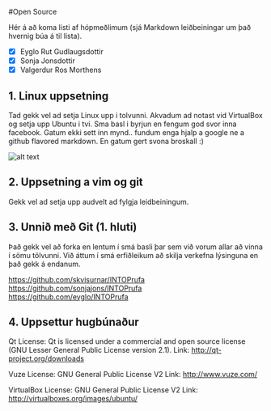 #Open Source

Hér á að koma listi af hópmeðlimum (sjá Markdown leiðbeiningar um það hvernig búa á til lista).

- [x] Eyglo Rut Gudlaugsdottir
- [x] Sonja Jonsdottir
- [x] Valgerdur Ros Morthens
## 1. Linux uppsetning

Tad gekk vel ad setja Linux upp i tolvunni. Akvadum ad notast vid VirtualBox og setja upp Ubuntu i tvi. Sma basl i byrjun en fengum god svor inna facebook.
Gatum ekki sett inn mynd.. fundum enga hjalp a google ne a github flavored markdown. En gatum gert svona broskall :)

![alt text](http://i.imgur.com/mcDTabB.png)

## 2. Uppsetning a vim og git

Gekk vel ad setja upp audvelt ad fylgja leidbeiningum.


## 3. Unnið með Git (1. hluti)

Það gekk vel að forka en lentum í smá basli þar sem við vorum allar að vinna í sömu tölvunni. Við áttum í smá erfiðleikum að skilja verkefna lýsinguna en það gekk á endanum.

https://github.com/skvisurnar/INTOPrufa
https://github.com/sonjajons/INTOPrufa
https://github.com/eyglo/INTOPrufa

## 4. Uppsettur hugbúnaður

Qt License: Qt is licensed under a commercial and open source license (GNU Lesser General Public License version 2.1). Link: http://qt-project.org/downloads

Vuze License: GNU General Public License V2 Link: http://www.vuze.com/

VirtualBox License: GNU General Public License V2 Link: http://virtualboxes.org/images/ubuntu/

